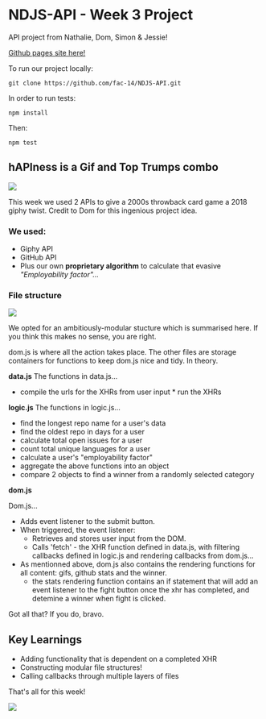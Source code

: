 # NDJS-API - Week 3 Project

API project from Nathalie, Dom, Simon & Jessie!

[Github pages site here!](https://fac-14.github.io/NDJS-API/)

To run our project locally:
```
git clone https://github.com/fac-14/NDJS-API.git
```
In order to run tests:

```
npm install
```
Then:

```
npm test
```

## hAPIness is a Gif and Top Trumps combo

![](https://media.giphy.com/media/3otPoUjeyRisIDxPhK/giphy.gif)

This week we used 2 APIs to give a 2000s throwback card game a 2018 giphy twist. Credit to Dom for this ingenious project idea.

### We used:
* Giphy API
* GitHub API
* Plus our own **proprietary algorithm** to calculate that evasive _"Employability factor"..._


### File structure

![](https://i.imgur.com/pUiKNqN.png)


We opted for an ambitiously-modular stucture which is summarised here. If you think this makes no sense, you are right.

dom.js is where all the action takes place. The other files are storage containers for functions to keep dom.js nice and tidy. In theory.

**data.js**
The functions in data.js...
*    compile the urls for the XHRs from user input
    *   run the XHRs

**logic.js**
The functions in logic.js...
* find the longest repo name for a user's data
* find the oldest repo in days for a user
* calculate total open issues for a user
* count total unique languages for a user
* calculate a user's "employability factor"
* aggregate the above functions into an object
* compare 2 objects to find a winner from a randomly selected category


**dom.js**


Dom.js...
* Adds event listener to the submit button.
* When triggered, the event listener:
    * Retrieves and stores user input from the DOM.
    * Calls 'fetch' - the XHR function defined in data.js, with filtering callbacks defined in logic.js and rendering callbacks from dom.js... 
* As mentionned above, dom.js also contains the rendering functions for all content: gifs, github stats and the winner.
    * the stats rendering function contains an if statement that will add an event listener to the fight button once the xhr has completed, and detemine a winner when fight is clicked.


Got all that? If you do, bravo.


## Key Learnings

* Adding functionality that is dependent on a completed XHR
* Constructing modular file structures!
* Calling callbacks through multiple layers of files


That's all for this week! 

![](https://media.giphy.com/media/Ov5NiLVXT8JEc/giphy.gif)
